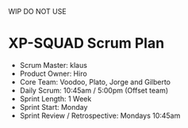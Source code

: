 WIP DO NOT USE
# XP-SQUAD Scrum Plan

* Scrum Master: klaus
* Product Owner: Hiro
* Core Team: Voodoo, Plato, Jorge and Gilberto
* Daily Scrum: 10:45am / 5:00pm (Offset team)
* Sprint Length: 1 Week
* Sprint Start: Monday
* Sprint Review / Retrospective: Mondays 10:45am
